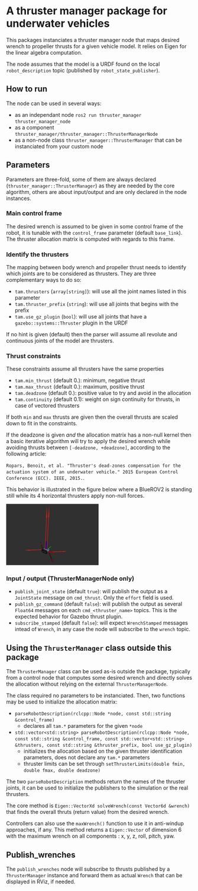 # A thruster manager package for underwater vehicles

This packages instanciates a thruster manager node that maps desired wrench to propeller thrusts for a given vehicle model. It relies on Eigen for the linear algebra computation.

The node assumes that the model is a URDF found on the local `robot_description` topic (published by `robot_state_publisher`).

## How to run

The node can be used in several ways:

- as an independant node `ros2 run thruster_manager thruster_manager_node`
- as a component `thruster_manager/thruster_manager::ThrusterManagerNode`
- as a non-node class `thruster_manager::ThrusterManager` that can be instanciated from your custom node

## Parameters

Parameters are three-fold, some of them are always declared (`thruster_manager::ThrusterManager`) as they are needed by the core algorithm, others are about input/output and are only declared in the node instances.

### Main control frame

The desired wrench is assumed to be given in some control frame of the robot, it is tunable with the `control_frame` parameter (default `base_link`). The thruster allocation matrix is computed with regards to this frame.

### Identify the thrusters

The mapping between body wrench and propeller thrust needs to identify which joints are to be considered as thrusters. They are three complementary ways to do so:

- `tam.thrusters` (`array[string]`): will use all the joint names listed in this parameter
- `tam.thruster_prefix` (`string`): will use all joints that begins with the prefix
- `tam.use_gz_plugin` (`bool`): will use all joints that have a `gazebo::systems::Thruster` plugin in the URDF

If no hint is given (default) then the parser will assume all revolute and continuous joints of the model are thrusters.

### Thrust constraints

These constraints assume all thrusters have the same properties

- `tam.min_thrust` (default 0.): minimum, negative thrust
- `tam.max_thrust` (default 0.): maximum, positive thrust
- `tam.deadzone` (default 0.): positive value to try and avoid in the allocation
- `tam.continuity` (default 0.1): weight on sign continuity for thrusts, in case of vectored thrusters

If both `min` and `max` thrusts are given then the overall thrusts are scaled down to fit in the constraints.

If the deadzone is given *and* the allocation matrix has a non-null kernel then a basic iterative algorithm will try to apply the desired wrench while avoiding thrusts between `[-deadzone, +deadzone]`, according to the following article:

`Ropars, Benoit, et al. "Thruster's dead-zones compensation for the actuation system of an underwater vehicle." 2015 European Control Conference (ECC). IEEE, 2015.`.

This behavior is illustrated in the figure below where a BlueROV2 is standing still while its 4 horizontal thrusters apply non-null forces.

[<img src="image/kernel.png" width="250"/>](image/kernel.png)



### Input / output (ThrusterManagerNode only)

- `publish_joint_state` (default `true`): will publish the output as a `JointState` message on `cmd_thrust`. Only the `effort` field is used.
- `publish_gz_command` (default `false`): will publish the output as several `Float64` messages on each `cmd_<thruster_name>` topics. This is the expected behavior for Gazebo thrust plugin.
- `subscribe_stamped` (default `false`): will expect `WrenchStamped` messages intead of `Wrench`, in any case the node will subscribe to the `wrench` topic.

## Using the `ThrusterManager` class outside this package

The `ThrusterManager` class can be used as-is outside the package, typically from a control node that computes some desired wrench and directly solves the allocation without relying on the external `ThrusterManagerNode`.

The class required no parameters to be instanciated. Then, two functions may be used to initialize the allocation matrix:

- `parseRobotDescription(rclcpp::Node *node, const std::string &control_frame)`
    - declares all `tam.*` parameters for the given `*node`
- `std::vector<std::string> parseRobotDescription(rclcpp::Node *node, const std::string &control_frame, const std::vector<std::string> &thrusters, const std::string &thruster_prefix, bool use_gz_plugin)`
    - initializes the allocation based on the given thruster identification parameters, does not declare any `tam.*` parameters
    - thruster limits can be set through `setThrusterLimits(double fmin, double fmax, double deadzone)`

The two `parseRobotDescription` methods return the names of the thruster joints, it can be used to initialize the publishers to the simulation or the real thrusters.

The core method is `Eigen::VectorXd solveWrench(const Vector6d &wrench)` that finds the overall thruts (return value) from the desired wrench.

Controllers can also use the `maxWrench()` function to use it in anti-windup approaches, if any. This method returns a `Eigen::Vector` of dimension 6 with the maximum wrench on all components : x, y, z, roll, pitch, yaw.


## Publish_wrenches

The `publish_wrenches` node will subscribe to thrusts published by a `ThrusterManager` instance and forward them as actual `Wrench` that can be displayed in RViz, if needed.
